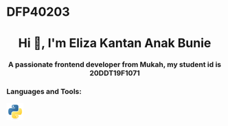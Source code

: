 # DFP40203
<h1 align="center">Hi 👋, I'm Eliza Kantan Anak Bunie</h1>
<h3 align="center">A passionate frontend developer from Mukah, my student id is 20DDT19F1071</h3>


<h3 align="left">Languages and Tools:</h3>
<p align="left"> <a href="https://www.python.org" target="_blank"> <img src="https://raw.githubusercontent.com/devicons/devicon/master/icons/python/python-original.svg" alt="python" width="40" height="40"/> </a> </p>
